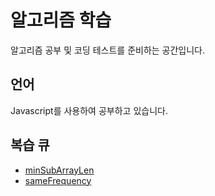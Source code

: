 # 알고리즘 학습
알고리즘 공부 및 코딩 테스트를 준비하는 공간입니다.

## 언어 
Javascript를 사용하여 공부하고 있습니다.

## 복습 큐 

- [minSubArrayLen](challenge/minSubArrayLen.js)
- [sameFrequency](challenge/sameFrequency.js)